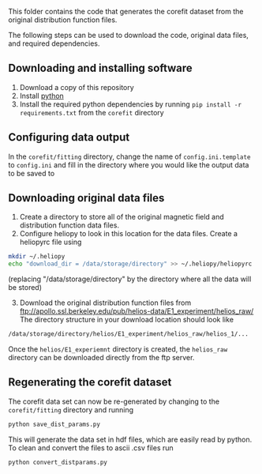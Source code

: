 This folder contains the code that generates the corefit dataset from the
original distribution function files.

The following steps can be used to download the code, original data files, and
required dependencies.

Downloading and installing software
-----------------------------------
1. Download a copy of this repository
2. Install [python](https://www.python.org/)
3. Install the required python dependencies by running
`pip install -r requirements.txt` from the `corefit` directory

Configuring data output
-----------------------
In the `corefit/fitting` directory, change the name of
`config.ini.template` to `config.ini` and fill in the directory where you
would like the output data to be saved to

Downloading original data files
-------------------------------
1. Create a directory to store all of the original magnetic field and
distribution function data files.
2. Configure heliopy to look in this location for the data files. Create
a heliopyrc file using
```bash
mkdir ~/.heliopy
echo "download_dir = /data/storage/directory" >> ~/.heliopy/heliopyrc
```
(replacing "/data/storage/directory" by the directory where all the data will
be stored)

3. Download the original distribution function files from ftp://apollo.ssl.berkeley.edu/pub/helios-data/E1_experiment/helios_raw/
The directory structure in your download location should look like
```bash
/data/storage/directory/helios/E1_experiment/helios_raw/helios_1/...
```
Once the `helios/E1_experiemnt` directory is created, the `helios_raw` directory
can be downloaded directly from the ftp server.

Regenerating the corefit dataset
--------------------------------
The corefit data set can now be re-generated by changing to the
`corefit/fitting` directory and running

```bash
python save_dist_params.py
```

This will generate the data set in hdf files, which are easily read by python.
To clean and convert the files to ascii .csv files run

```bash
python convert_distparams.py
```
